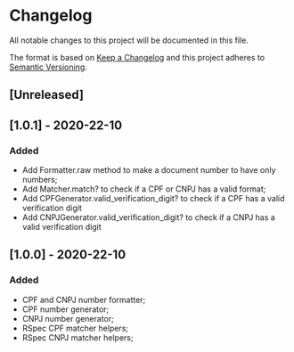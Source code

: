 
# Changelog

All notable changes to this project will be documented in this file.

The format is based on [Keep a Changelog](http://keepachangelog.com/en/1.0.0/)
and this project adheres to [Semantic Versioning](http://semver.org/spec/v2.0.0.html).

## [Unreleased]

## [1.0.1] - 2020-22-10

### Added

- Add Formatter.raw method to make a document number to have only numbers;
- Add Matcher.match? to check if a CPF or CNPJ has a valid format;
- Add CPFGenerator.valid_verification_digit? to check if a CPF has a valid verification digit
- Add CNPJGenerator.valid_verification_digit? to check if a CNPJ has a valid verification digit

## [1.0.0] - 2020-22-10

### Added

- CPF and CNPJ number formatter;
- CPF number generator;
- CNPJ number generator;
- RSpec CPF matcher helpers;
- RSpec CNPJ matcher helpers;
